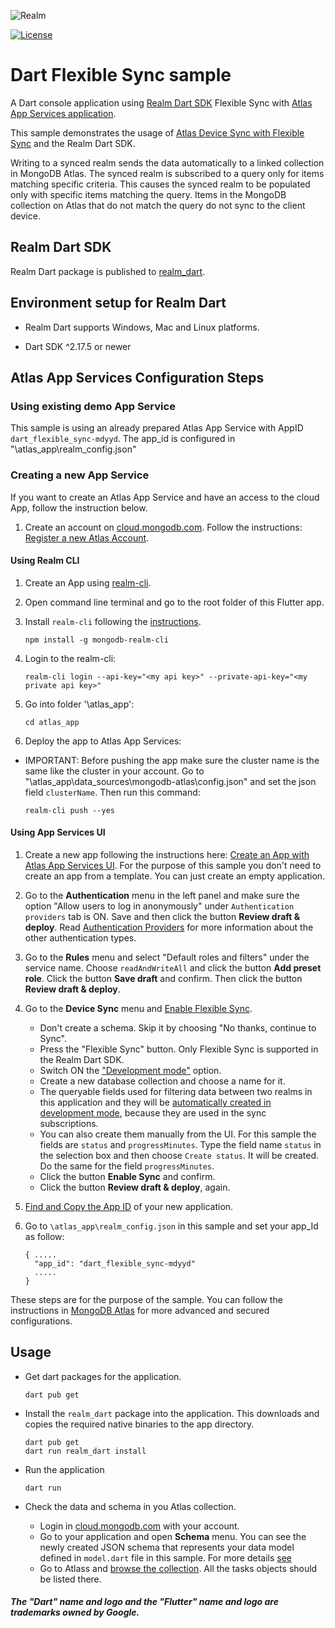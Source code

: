 ![Realm](https://github.com/realm/realm-dart/raw/main/logo.png)

[![License](https://img.shields.io/badge/License-Apache-blue.svg)](LICENSE)

# Dart Flexible Sync sample

A Dart console application using [Realm Dart SDK](https://www.mongodb.com/docs/realm/sdk/flutter/#dart-standalone-realm) Flexible Sync with [Atlas App Services application](https://www.mongodb.com/docs/atlas/app-services/).

This sample demonstrates the usage of [Atlas Device Sync with Flexible Sync](https://www.mongodb.com/docs/realm/sdk/flutter/sync/) and the Realm Dart SDK.

Writing to a synced realm sends the data automatically to a linked collection in MongoDB Atlas. The synced realm is subscribed to a query only for items matching specific criteria.
This causes the synced realm to be populated only with specific items matching the query.
Items in the MongoDB collection on Atlas that do not match the query do not sync to the client device.

## Realm Dart SDK

Realm Dart package is published to [realm_dart](https://pub.dev/packages/realm_dart).

## Environment setup for Realm Dart

* Realm Dart supports Windows, Mac and Linux platforms.

* Dart SDK ^2.17.5 or newer

## Atlas App Services Configuration Steps

### Using existing demo App Service

This sample is using an already prepared Atlas App Service with AppID `dart_flexible_sync-mdyyd`.
The app_id is configured in "\atlas_app\realm_config.json"

### Creating a new App Service

If you want to create an Atlas App Service and have an access to the cloud App, follow the instruction below.

1. Create an account on [cloud.mongodb.com](https://cloud.mongodb.com). Follow the instructions: [Register a new Atlas Account](https://www.mongodb.com/docs/atlas/tutorial/create-atlas-account/#register-a-new-service-account).

#### Using Realm CLI

1. Create an App using [realm-cli](https://www.mongodb.com/docs/atlas/app-services/cli/#mongodb-binary-bin.realm-cli).
1. Open command line terminal and go to the root folder of this Flutter app.
1. Install `realm-cli` following the [instructions](https://www.mongodb.com/docs/atlas/app-services/cli/#mongodb-binary-bin.realm-cli).

    `npm install -g mongodb-realm-cli`

1. Login to the realm-cli:

    `realm-cli login --api-key="<my api key>" --private-api-key="<my private api key>"`

1. Go into folder '\atlas_app':

    `cd atlas_app`

1. Deploy the app to Atlas App Services:
* IMPORTANT: Before pushing the app make sure the cluster name is the same like the cluster in your account. Go to "\atlas_app\data_sources\mongodb-atlas\config.json" and set the json field `clusterName`.
Then run this command:

    `realm-cli push --yes`

#### Using App Services UI

1. Create a new app following the instructions here: [Create an App with Atlas App Services UI](https://www.mongodb.com/docs/atlas/app-services/manage-apps/create/create-with-realm-ui).
    For the purpose of this sample you don't need to create an app from a template. You can just create an empty application.
1. Go to the **Authentication** menu in the left panel and make sure the option "Allow users to log in anonymously" under `Authentication providers` tab is ON. Save and then click the button **Review draft & deploy**. Read [Authentication Providers](https://www.mongodb.com/docs/atlas/app-services/authentication/providers/) for more information about the other authentication types.
1. Go to the **Rules** menu and select "Default roles and filters" under the service name. Choose `readAndWriteAll` and click the button **Add preset role**. Click the button **Save draft** and confirm. Then click the button **Review draft & deploy**.

1. Go to the **Device Sync** menu and [Enable Flexible Sync](https://www.mongodb.com/docs/atlas/app-services/sync/configure/enable-sync/#enable-flexible-sync).
    * Don't create a schema. Skip it by choosing "No thanks, continue to Sync".
    * Press the "Flexible Sync" button. Only Flexible Sync is supported in the Realm Dart SDK.
    * Switch ON the ["Development mode"](https://www.mongodb.com/docs/atlas/app-services/sync/data-model/development-mode/) option.
    * Create a new database collection and choose a name for it.
    * The queryable fields used for filtering data between two realms in this application and they will be [automatically created in development mode](https://www.mongodb.com/docs/atlas/app-services/sync/configure/sync-settings/#queryable-fields), because they are used in the sync subscriptions.
    * You can also create them manually from the UI. For this sample the fields are `status` and `progressMinutes`.
        Type the field name `status` in the selection box and then choose `Create status`.
        It will be created.
        Do the same for the field `progressMinutes`.
    * Click the button **Enable Sync** and confirm.
    * Click the button **Review draft & deploy**, again.
1. [Find and Copy the App ID](https://www.mongodb.com/docs/atlas/app-services/reference/find-your-project-or-app-id/) of your new application.
1. Go to `\atlas_app\realm_config.json` in this sample and set your app_Id as follow:
    ```json{
    { .....
      "app_id": "dart_flexible_sync-mdyyd"
      .....
    }
    ```
These steps are for the purpose of the sample. You can follow the instructions in [MongoDB Atlas](https://www.mongodb.com/docs/atlas) for more advanced and secured configurations.

## Usage

* Get dart packages for the application.

    ```
    dart pub get
    ```

* Install the `realm_dart` package into the application. This downloads and copies the required native binaries to the app directory.

    ```
    dart pub get
    dart run realm_dart install
    ```

*  Run the application

    ```
    dart run
    ```

* Check the data and schema in you Atlas collection.
    * Login in [cloud.mongodb.com](https://cloud.mongodb.com) with your account.
    * Go to your application and open **Schema** menu. You can see the newly created JSON schema 
        that represents your data model defined in `model.dart` file in this sample. 
        For more details [see](https://www.mongodb.com/docs/atlas/app-services/schemas/?_ga=2.267468942.1225817147.1654079983-1571915642.1647002315&_gac=1.216786660.1654173423.CjwKCAjwv-GUBhAzEiwASUMm4jBtzETN-YJq0KELgeGLKk-4_6wVAfImtPoBbo-A35_eKjZ1p0Lh_BoCotcQAvD_BwE)
    * Go to Atlass and [browse the collection](https://www.mongodb.com/docs/atlas/atlas-ui/collections/#view-collections). All the tasks objects should be listed there.


##### The "Dart" name and logo and the "Flutter" name and logo are trademarks owned by Google. 

